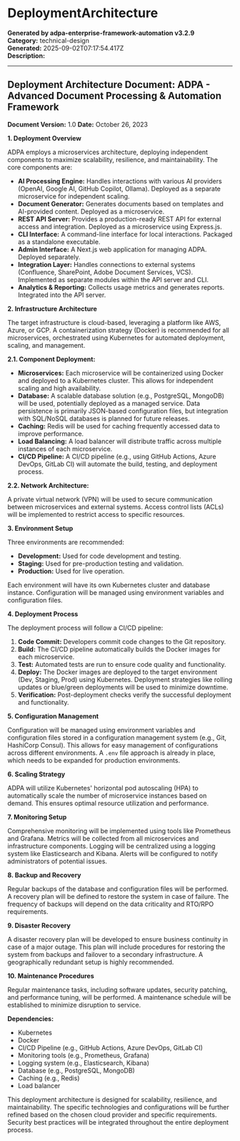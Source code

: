 # DeploymentArchitecture

**Generated by adpa-enterprise-framework-automation v3.2.9**  
**Category:** technical-design  
**Generated:** 2025-09-02T07:17:54.417Z  
**Description:** 

---

## Deployment Architecture Document: ADPA - Advanced Document Processing & Automation Framework

**Document Version:** 1.0
**Date:** October 26, 2023

**1. Deployment Overview**

ADPA employs a microservices architecture, deploying independent components to maximize scalability, resilience, and maintainability.  The core components are:

* **AI Processing Engine:**  Handles interactions with various AI providers (OpenAI, Google AI, GitHub Copilot, Ollama). Deployed as a separate microservice for independent scaling.
* **Document Generator:**  Generates documents based on templates and AI-provided content.  Deployed as a microservice.
* **REST API Server:**  Provides a production-ready REST API for external access and integration. Deployed as a microservice using Express.js.
* **CLI Interface:** A command-line interface for local interactions.  Packaged as a standalone executable.
* **Admin Interface:** A Next.js web application for managing ADPA. Deployed separately.
* **Integration Layer:**  Handles connections to external systems (Confluence, SharePoint, Adobe Document Services, VCS).  Implemented as separate modules within the API server and CLI.
* **Analytics & Reporting:**  Collects usage metrics and generates reports.  Integrated into the API server.


**2. Infrastructure Architecture**

The target infrastructure is cloud-based, leveraging a platform like AWS, Azure, or GCP.  A containerization strategy (Docker) is recommended for all microservices, orchestrated using Kubernetes for automated deployment, scaling, and management.


**2.1. Component Deployment:**

* **Microservices:** Each microservice will be containerized using Docker and deployed to a Kubernetes cluster.  This allows for independent scaling and high availability.
* **Database:** A scalable database solution (e.g., PostgreSQL, MongoDB) will be used, potentially deployed as a managed service.  Data persistence is primarily JSON-based configuration files, but integration with SQL/NoSQL databases is planned for future releases.
* **Caching:** Redis will be used for caching frequently accessed data to improve performance.
* **Load Balancing:** A load balancer will distribute traffic across multiple instances of each microservice.
* **CI/CD Pipeline:**  A CI/CD pipeline (e.g., using GitHub Actions, Azure DevOps, GitLab CI) will automate the build, testing, and deployment process.

**2.2. Network Architecture:**

A private virtual network (VPN) will be used to secure communication between microservices and external systems.  Access control lists (ACLs) will be implemented to restrict access to specific resources.


**3. Environment Setup**

Three environments are recommended:

* **Development:** Used for code development and testing.
* **Staging:** Used for pre-production testing and validation.
* **Production:** Used for live operation.

Each environment will have its own Kubernetes cluster and database instance.  Configuration will be managed using environment variables and configuration files.


**4. Deployment Process**

The deployment process will follow a CI/CD pipeline:

1. **Code Commit:** Developers commit code changes to the Git repository.
2. **Build:** The CI/CD pipeline automatically builds the Docker images for each microservice.
3. **Test:** Automated tests are run to ensure code quality and functionality.
4. **Deploy:**  The Docker images are deployed to the target environment (Dev, Staging, Prod) using Kubernetes.  Deployment strategies like rolling updates or blue/green deployments will be used to minimize downtime.
5. **Verification:**  Post-deployment checks verify the successful deployment and functionality.


**5. Configuration Management**

Configuration will be managed using environment variables and configuration files stored in a configuration management system (e.g., Git, HashiCorp Consul).  This allows for easy management of configurations across different environments.  A `.env` file approach is already in place, which needs to be expanded for production environments.


**6. Scaling Strategy**

ADPA will utilize Kubernetes' horizontal pod autoscaling (HPA) to automatically scale the number of microservice instances based on demand.  This ensures optimal resource utilization and performance.


**7. Monitoring Setup**

Comprehensive monitoring will be implemented using tools like Prometheus and Grafana.  Metrics will be collected from all microservices and infrastructure components.  Logging will be centralized using a logging system like Elasticsearch and Kibana.  Alerts will be configured to notify administrators of potential issues.


**8. Backup and Recovery**

Regular backups of the database and configuration files will be performed.  A recovery plan will be defined to restore the system in case of failure.  The frequency of backups will depend on the data criticality and RTO/RPO requirements.


**9. Disaster Recovery**

A disaster recovery plan will be developed to ensure business continuity in case of a major outage.  This plan will include procedures for restoring the system from backups and failover to a secondary infrastructure.  A geographically redundant setup is highly recommended.


**10. Maintenance Procedures**

Regular maintenance tasks, including software updates, security patching, and performance tuning, will be performed.  A maintenance schedule will be established to minimize disruption to service.


**Dependencies:**

* Kubernetes
* Docker
* CI/CD Pipeline (e.g., GitHub Actions, Azure DevOps, GitLab CI)
* Monitoring tools (e.g., Prometheus, Grafana)
* Logging system (e.g., Elasticsearch, Kibana)
* Database (e.g., PostgreSQL, MongoDB)
* Caching (e.g., Redis)
* Load balancer


This deployment architecture is designed for scalability, resilience, and maintainability.  The specific technologies and configurations will be further refined based on the chosen cloud provider and specific requirements.  Security best practices will be integrated throughout the entire deployment process.
